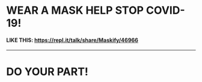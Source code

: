 # WEAR A MASK HELP STOP COVID-19!



#### LIKE THIS: https://repl.it/talk/share/Maskify/46966



______
# DO YOUR PART!